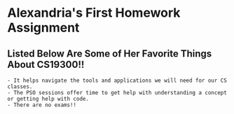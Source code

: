 # Alexandria's First Homework Assignment

## Listed Below Are Some of Her Favorite Things About CS19300!!




```
- It helps navigate the tools and applications we will need for our CS classes.
- The PSO sessions offer time to get help with understanding a concept or getting help with code.
- There are no exams!!
```


